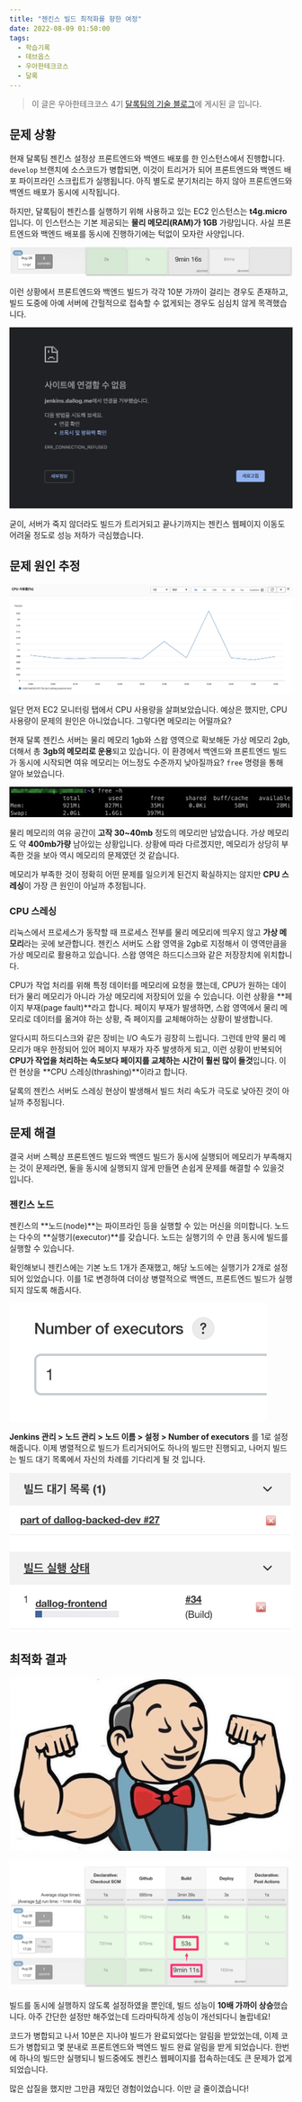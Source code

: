 ```yaml
---
title: "젠킨스 빌드 최적화를 향한 여정"
date: 2022-08-09 01:50:00
tags:
  - 학습기록
  - 데브옵스
  - 우아한테크코스
  - 달록
---
```


> 이 글은 우아한테크코스 4기 [달록팀의 기술 블로그](https://dallog.github.io/jenkins-build-optimization)에 게시된 글 입니다.

## 문제 상황

현재 달록팀 젠킨스 설정상 프론트엔드와 백엔드 배포를 한 인스턴스에서 진행합니다. `develop` 브랜치에 소스코드가 병합되면, 이것이 트리거가 되어 프론트엔드와 백엔드 배포 파이프라인 스크립트가 실행됩니다. 아직 별도로 분기처리는 하지 않아 프론트엔드와 백엔드 배포가 동시에 시작됩니다.

하지만, 달록팀이 젠킨스를 실행하기 위해 사용하고 있는 EC2 인스턴스는 **t4g.micro** 입니다. 이 인스턴스는 기본 제공되는 **물리 메모리(RAM)가 1GB** 가량입니다. 사실 프론트엔드와 백엔드 배포를 동시에 진행하기에는 턱없이 모자란 사양입니다.

![스프링부트 애플리케이션 빌드에 9분 가량 소요된다](./build-9m.png)

이런 상황에서 프론트엔드와 백엔드 빌드가 각각 10분 가까이 걸리는 경우도 존재하고, 빌드 도중에 아예 서버에 간헐적으로 접속할 수 없게되는 경우도 심심치 않게 목격했습니다.

![서버: 살... 려줘...](./dead-server.png)

굳이, 서버가 죽지 않더라도 빌드가 트리거되고 끝나기까지는 젠킨스 웹페이지 이동도 어려울 정도로 성능 저하가 극심했습니다.

## 문제 원인 추정

![빌드 중의 젠킨스 인스턴스 CPU 이용률](./cpu-utilization.png)

일단 먼저 EC2 모니터링 탭에서 CPU 사용량을 살펴보았습니다. 예상은 했지만, CPU 사용량이 문제의 원인은 아니었습니다. 그렇다면 메모리는 어떨까요?

현재 달록 젠킨스 서버는 물리 메모리 1gb와 스왑 영역으로 확보해둔 가상 메모리 2gb, 더해서 총 **3gb의 메모리로 운용**되고 있습니다. 이 환경에서 백엔드와 프론트엔드 빌드가 동시에 시작되면 여유 메모리는 어느정도 수준까지 낮아질까요? `free` 명령을 통해 알아 보았습니다.

![백엔드, 프론트엔드 동시 빌드 중 여유 메모리](./lack-of-memory.png)

물리 메모리의 여유 공간이 **고작 30~40mb** 정도의 메모리만 남았습니다. 가상 메모리도 약 **400mb가량** 남아있는 상황입니다. 상황에 따라 다르겠지만, 메모리가 상당히 부족한 것을 보아 역시 메모리의 문제였던 것 같습니다.

메모리가 부족한 것이 정확히 어떤 문제를 일으키게 된건지 확실하지는 않지만 **CPU 스레싱**이 가장 큰 원인이 아닐까 추정됩니다.

### CPU 스레싱

리눅스에서 프로세스가 동작할 때 프로세스 전부를 물리 메모리에 띄우지 않고 **가상 메모리**라는 곳에 보관합니다. 젠킨스 서버도 스왑 영역을 2gb로 지정해서 이 영역만큼을 가상 메모리로 활용하고 있습니다. 스왑 영역은 하드디스크와 같은 저장장치에 위치합니다.

CPU가 작업 처리를 위해 특정 데이터를 메모리에 요청을 했는데, CPU가 원하는 데이터가 물리 메모리가 아니라 가상 메모리에 저장되어 있을 수 있습니다. 이런 상황을 **페이지 부재(page fault)**라고 합니다. 페이지 부재가 발생하면, 스왑 영역에서 물리 메모리로 데이터를 옮겨야 하는 상황, 즉 페이지를 교체해야하는 상황이 발생합니다.

알다시피 하드디스크와 같은 장비는 I/O 속도가 굉장히 느립니다. 그런데 만약 물리 메모리가 매우 한정되어 있어 페이지 부재가 자주 발생하게 되고, 이런 상황이 반복되어 **CPU가 작업을 처리하는 속도보다 페이지를 교체하는 시간이 훨씬 많이 들것**입니다. 이런 현상을 **CPU 스레싱(thrashing)**이라고 합니다.

달록의 젠킨스 서버도 스레싱 현상이 발생해서 빌드 처리 속도가 극도로 낮아진 것이 아닐까 추정됩니다.

## 문제 해결

결국 서버 스펙상 프론트엔드 빌드와 백엔드 빌드가 동시에 실행되어 메모리가 부족해지는 것이 문제라면, 둘을 동시에 실행되지 않게 만들면 손쉽게 문제를 해결할 수 있을것 입니다.

### 젠킨스 노드

젠킨스의 **노드(node)**는 파이프라인 등을 실행할 수 있는 머신을 의미합니다. 노드는 다수의 **실행기(executor)**를 갖습니다. 노드는 실행기의 수 만큼 동시에 빌드를 실행할 수 있습니다.

확인해보니 젠킨스에는 기본 노드 1개가 존재했고, 해당 노드에는 실행기가 2개로 설정되어 있었습니다. 이를 1로 변경하여 더이상 병렬적으로 백엔드, 프론트엔드 빌드가 실행되지 않도록 해줍시다.

![](./number-of-executors.png)

**Jenkins 관리 > 노드 관리 > 노드 이름 > 설정 > Number of executors** 를 1로 설정해줍니다. 이제 병렬적으로 빌드가 트리거되어도 하나의 빌드만 진행되고, 나머지 빌드는 빌드 대기 목록에서 자신의 차례를 기다리게 될 것 입니다.

![](./waiting.png)

## 최적화 결과

![](./super-strong-jenkins.png)

![](./optimized.png)

빌드를 동시에 실행하지 않도록 설정하였을 뿐인데, 빌드 성능이 **10배 가까이 상승**했습니다. 아주 간단한 설정만 해주었는데 드라마틱하게 성능이 개선되다니 놀랍네요!

코드가 병합되고 나서 10분은 지나야 빌드가 완료되었다는 알림을 받았었는데, 이제 코드가 병합되고 몇 분내로 프론트엔드와 백엔드 빌드 완료 알림을 받게 되었습니다. 한번에 하나의 빌드만 실행되니 빌드중에도 젠킨스 웹페이지를 접속하는데도 큰 문제가 없게 되었습니다.

많은 삽질을 했지만 그만큼 재밌던 경험이었습니다. 이만 글 줄이겠습니다!
